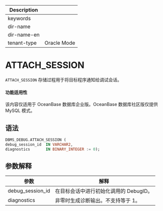 | Description   |                 |
|---------------|-----------------|
| keywords      |                 |
| dir-name      |                 |
| dir-name-en   |                 |
| tenant-type   | Oracle Mode     |

# ATTACH_SESSION


`ATTACH_SESSION` 存储过程用于将目标程序通知给调试会话。

  <main id="notice" >
    <h4>功能适用性</h4>
    <p>该内容仅适用于 OceanBase 数据库企业版。OceanBase 数据库社区版仅提供 MySQL 模式。</p>
  </main>

## 语法

```sql
DBMS_DEBUG.ATTACH_SESSION (
debug_session_id  IN VARCHAR2,
diagnostics       IN BINARY_INTEGER := 0);
```



## 参数解释



|      **参数**      |         **解释**          |
|------------------|-------------------------|
| debug_session_id | 在目标会话中进行初始化调用的 DebugID。 |
| diagnostics      | 非零时生成诊断输出。不支持等于 1。      |



